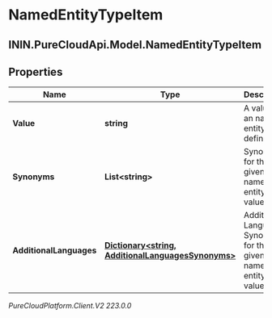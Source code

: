 # NamedEntityTypeItem

## ININ.PureCloudApi.Model.NamedEntityTypeItem

## Properties

|Name | Type | Description | Notes|
|------------ | ------------- | ------------- | -------------|
| **Value** | **string** | A value for an named entity type definition. | |
| **Synonyms** | **List&lt;string&gt;** | Synonyms for the given named entity value. | [optional] |
| **AdditionalLanguages** | [**Dictionary&lt;string, AdditionalLanguagesSynonyms&gt;**](AdditionalLanguagesSynonyms) | Additional Language Synonyms for the given named entity value. | [optional] |



_PureCloudPlatform.Client.V2 223.0.0_

